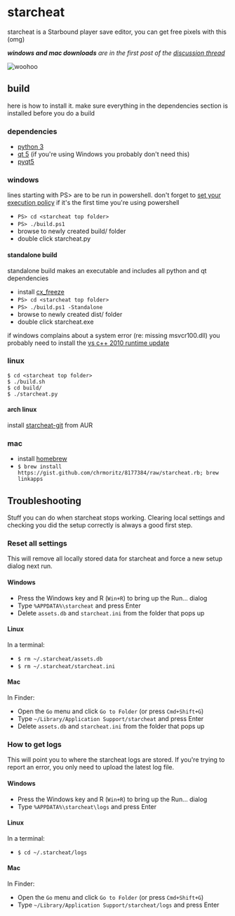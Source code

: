 # starcheat

starcheat is a Starbound player save editor, you can get free pixels with this (omg)

_**windows and mac downloads** are in the first post of the [discussion thread](http://community.playstarbound.com/index.php?threads/starcheat-player-save-editor-and-python-library.60174/)_

![woohoo](https://raw.github.com/wizzomafizzo/starcheat/master/screen.png)

## build
here is how to install it. make sure everything in the dependencies section is installed before you do a build

### dependencies
- [python 3](http://www.python.org/getit/)
- [qt 5](http://qt-project.org/downloads) (if you're using Windows you probably don't need this)
- [pyqt5](http://www.riverbankcomputing.com/software/pyqt/download5)

### windows
lines starting with PS> are to be run in powershell. don't forget to [set your execution policy](http://technet.microsoft.com/en-us/library/ee176961.aspx) if it's the first time you're using powershell

- ```PS> cd <starcheat top folder>```
- ```PS> ./build.ps1```
- browse to newly created build/ folder
- double click starcheat.py

#### standalone build
standalone build makes an executable and includes all python and qt dependencies

- install [cx_freeze](http://cx-freeze.sourceforge.net/)
- ```PS> cd <starcheat top folder>```
- ```PS> ./build.ps1 -Standalone```
- browse to newly created dist/ folder
- double click starcheat.exe

if windows complains about a system error (re: missing msvcr100.dll) you probably need to install the [vs c++ 2010 runtime update](http://www.microsoft.com/en-au/download/details.aspx?id=14632)

### linux
```
$ cd <starcheat top folder>
$ ./build.sh
$ cd build/
$ ./starcheat.py
```

#### arch linux
install [starcheat-git](https://aur.archlinux.org/packages/starcheat-git/) from AUR

### mac
- install [homebrew](http://brew.sh/)
- ```$ brew install https://gist.github.com/chrmoritz/8177384/raw/starcheat.rb; brew linkapps```

## Troubleshooting
Stuff you can do when starcheat stops working. Clearing local settings and checking you did the setup correctly is always a good first step.

### Reset all settings
This will remove all locally stored data for starcheat and force a new setup dialog next run.

#### Windows
- Press the Windows key and R (```Win+R```) to bring up the Run... dialog
- Type ```%APPDATA%\starcheat``` and press Enter
- Delete ```assets.db``` and ```starcheat.ini``` from the folder that pops up

#### Linux
In a terminal:
- ```$ rm ~/.starcheat/assets.db```
- ```$ rm ~/.starcheat/starcheat.ini```

#### Mac
In Finder:
- Open the ```Go``` menu and click ```Go to Folder``` (or press ```Cmd+Shift+G```)
- Type ```~/Library/Application Support/starcheat``` and press Enter
- Delete ```assets.db``` and ```starcheat.ini``` from the folder that pops up

### How to get logs
This will point you to where the starcheat logs are stored. If you're trying to report an error, you only need to upload the latest log file.

#### Windows
- Press the Windows key and R (```Win+R```) to bring up the Run... dialog
- Type ```%APPDATA%\starcheat\logs``` and press Enter

#### Linux
In a terminal:
- ```$ cd ~/.starcheat/logs```

#### Mac
In Finder:
- Open the ```Go``` menu and click ```Go to Folder``` (or press ```Cmd+Shift+G```)
- Type ```~/Library/Application Support/starcheat/logs``` and press Enter
